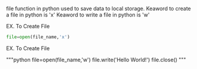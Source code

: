 file function in python used to save data to local storage.
Keaword to create a file in python is 'x'
Keaword to write a file in python is 'w'

EX. To Create File

```python
file=open(file_name,'x')
```

EX. To Create File

"""python
file=open(file_name,'w')
file.write('Hello World!')
file.close()
"""
